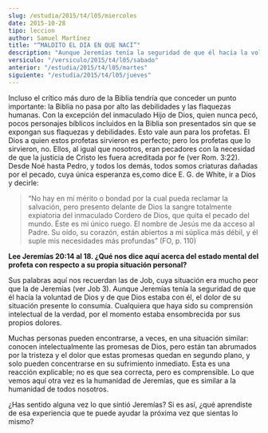 ```yaml
---
slug: /estudia/2015/t4/l05/miercoles
date: 2015-10-28
tipo: leccion
author: Samuel Martínez
title: "“MALDITO EL DÍA EN QUE NACÍ”"
description: "Aunque Jeremías tenía la seguridad de que él hacía la voluntad de Dios y de que Dios estaba con él, el dolor de su situación presente lo consumía. Cualquiera que haya sido su comprensión intelectual de la verdad, por el momento estaba..."
versiculo: "/versiculo/2015/t4/l05/sabado"
anterior: "/estudia/2015/t4/l05/martes"
siguiente: "/estudia/2015/t4/l05/jueves"
---
```


Incluso el crítico más duro de la Biblia tendría que conceder un punto importante: la Biblia no pasa por alto las debilidades y las flaquezas humanas. Con la excepción del inmaculado Hijo de Dios, quien nunca pecó, pocos personajes bíblicos incluidos en la Biblia son presentados sin que se expongan sus flaquezas y debilidades. Esto vale aun para los profetas. El Dios a quien estos profetas sirvieron es perfecto; pero los profetas que lo sirvieron, no. Ellos, al igual que nosotros, eran pecadores con la necesidad de que la justicia de Cristo les fuera acreditada por fe (ver Rom. 3:22). Desde Noé hasta Pedro, y todos los demás, todos somos criaturas dañadas por el pecado, cuya única esperanza es,como dice E. G. de White, ir a Dios y decirle:

> “No hay en mí mérito o bondad por la cual pueda reclamar la salvación, pero presento delante de Dios la sangre totalmente expiatoria del inmaculado Cordero de Dios, que quita el pecado del mundo. Éste es mi único ruego. El nombre de Jesús me da acceso al Padre. Su oído, su corazón, están abiertos a mi súplica más débil, y él suple mis necesidades más profundas” (FO, p. 110)

**Lee Jeremías 20:14 al 18. ¿Qué nos dice aquí acerca del estado mental del profeta con respecto a su propia situación personal?**

Sus palabras aquí nos recuerdan las de Job, cuya situación era mucho peor que la de Jeremías (ver Job 3). Aunque Jeremías tenía la seguridad de que él hacía la voluntad de Dios y de que Dios estaba con él, el dolor de su situación presente lo consumía. Cualquiera que haya sido su comprensión intelectual de la verdad, por el momento estaba ensombrecida por sus propios dolores.

Muchas personas pueden encontrarse, a veces, en una situación similar: conocen intelectualmente las promesas de Dios, pero están tan abrumados por la tristeza y el dolor que estas promesas quedan en segundo plano, y solo pueden concentrarse en su sufrimiento inmediato. Esta es una reacción explicable; no es que sea correcta, pero es comprensible. Lo que vemos aquí otra vez es la humanidad de Jeremías, que es similar a la humanidad de todos nosotros.

¿Has sentido alguna vez lo que sintió Jeremías? Si es así, ¿qué aprendiste de esa experiencia que te puede ayudar la próxima vez que sientas lo mismo?
